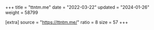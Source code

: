 +++
title = "ttntm.me"
date = "2022-03-22"
updated = "2024-01-26"
weight = 58799

[extra]
source = "https://ttntm.me/"
ratio = 8
size = 57
+++
